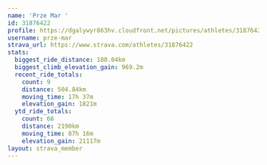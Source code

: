```yaml
---
name: 'Prze Mar '
id: 31876422
profile: https://dgalywyr863hv.cloudfront.net/pictures/athletes/31876422/22548952/4/large.jpg
username: prze-mar
strava_url: https://www.strava.com/athletes/31876422
stats:
  biggest_ride_distance: 180.04km
  biggest_climb_elevation_gain: 969.2m
  recent_ride_totals:
    count: 9
    distance: 504.84km
    moving_time: 17h 37m
    elevation_gain: 1821m
  ytd_ride_totals:
    count: 66
    distance: 2190km
    moving_time: 87h 16m
    elevation_gain: 21117m
layout: strava_member
--- 
```

